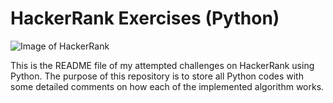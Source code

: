 # HackerRank Exercises (Python)

![Image of HackerRank](https://miro.medium.com/max/300/1*a3R9v0IHewe1zTMsjT6VNQ.jpeg)

This is the README file of my attempted challenges on HackerRank using Python. The purpose of this repository is to store all Python codes with some detailed comments on how each of the implemented algorithm works.